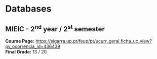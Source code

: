 # Databases
## MIEIC - 2<sup>nd</sup> year / 2<sup>st</sup> semester

**Course Page:** https://sigarra.up.pt/feup/pt/ucurr_geral.ficha_uc_view?pv_ocorrencia_id=436439  
**Final Grade:** 13 / 20
